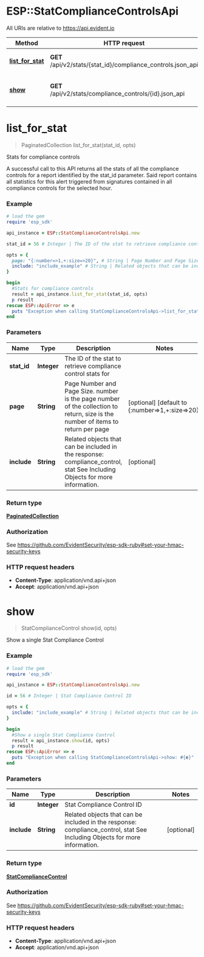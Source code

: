 # ESP::StatComplianceControlsApi

All URIs are relative to https://api.evident.io

Method | HTTP request | Description
------------- | ------------- | -------------
[**list_for_stat**](StatComplianceControlsApi.md#list_for_stat) | **GET** /api/v2/stats/{stat_id}/compliance_controls.json_api | Stats for compliance controls
[**show**](StatComplianceControlsApi.md#show) | **GET** /api/v2/stats/compliance_controls/{id}.json_api | Show a single Stat Compliance Control


# **list_for_stat**
> PaginatedCollection list_for_stat(stat_id, opts)

Stats for compliance controls

A successful call to this API returns all the stats of all the compliance controls for a report identified by the stat_id parameter. Said report contains all statistics for this alert triggered from signatures contained in all compliance controls for the selected hour.

### Example
```ruby
# load the gem
require 'esp_sdk'

api_instance = ESP::StatComplianceControlsApi.new

stat_id = 56 # Integer | The ID of the stat to retrieve compliance control stats for

opts = { 
  page: "{:number=>1,+:size=>20}", # String | Page Number and Page Size.  number is the page number of the collection to return, size is the number of items to return per page
  include: "include_example" # String | Related objects that can be included in the response:  compliance_control, stat See Including Objects for more information.
}

begin
  #Stats for compliance controls
  result = api_instance.list_for_stat(stat_id, opts)
  p result
rescue ESP::ApiError => e
  puts "Exception when calling StatComplianceControlsApi->list_for_stat: #{e}"
end
```

### Parameters

Name | Type | Description  | Notes
------------- | ------------- | ------------- | -------------
 **stat_id** | **Integer**| The ID of the stat to retrieve compliance control stats for | 
 **page** | **String**| Page Number and Page Size.  number is the page number of the collection to return, size is the number of items to return per page | [optional] [default to {:number&#x3D;&gt;1,+:size&#x3D;&gt;20}]
 **include** | **String**| Related objects that can be included in the response:  compliance_control, stat See Including Objects for more information. | [optional] 

### Return type

[**PaginatedCollection**](PaginatedCollection.md)

### Authorization

See https://github.com/EvidentSecurity/esp-sdk-ruby#set-your-hmac-security-keys

### HTTP request headers

 - **Content-Type**: application/vnd.api+json
 - **Accept**: application/vnd.api+json



# **show**
> StatComplianceControl show(id, opts)

Show a single Stat Compliance Control



### Example
```ruby
# load the gem
require 'esp_sdk'

api_instance = ESP::StatComplianceControlsApi.new

id = 56 # Integer | Stat Compliance Control ID

opts = { 
  include: "include_example" # String | Related objects that can be included in the response:  compliance_control, stat See Including Objects for more information.
}

begin
  #Show a single Stat Compliance Control
  result = api_instance.show(id, opts)
  p result
rescue ESP::ApiError => e
  puts "Exception when calling StatComplianceControlsApi->show: #{e}"
end
```

### Parameters

Name | Type | Description  | Notes
------------- | ------------- | ------------- | -------------
 **id** | **Integer**| Stat Compliance Control ID | 
 **include** | **String**| Related objects that can be included in the response:  compliance_control, stat See Including Objects for more information. | [optional] 

### Return type

[**StatComplianceControl**](StatComplianceControl.md)

### Authorization

See https://github.com/EvidentSecurity/esp-sdk-ruby#set-your-hmac-security-keys

### HTTP request headers

 - **Content-Type**: application/vnd.api+json
 - **Accept**: application/vnd.api+json




